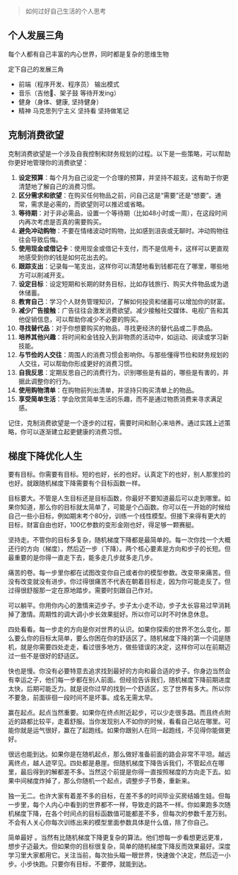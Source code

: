 > 如何过好自己生活的个人思考
## 个人发展三角
每个人都有自己丰富的内心世界，同时都是复杂的思维生物

定下自己的发展三角

+ 前端（程序开发、程序员） 输出模式
+ 音乐（吉他🎸、架子鼓 等待开发ing）
+ 健身（身体、健康, 坚持健身）
+ 精神 马克思列宁主义 坚持看 坚持做笔记

## 克制消费欲望
克制消费欲望是一个涉及自我控制和财务规划的过程。以下是一些策略，可以帮助你更好地管理你的消费欲望：

1. **设定预算**：每个月为自己设定一个合理的预算，并坚持不超支。这有助于你更清楚地了解自己的消费习惯。
2. **区分需求和欲望**：在购买任何物品之前，问自己这是“需要”还是“想要”。通常，需求是必需的，而欲望则可以推迟或省略。
3. **等待期**：对于非必需品，设置一个等待期（比如48小时或一周），在这段时间内再次考虑是否真的需要购买。
4. **避免冲动购物**：不要在情绪波动时购物，比如感到沮丧或无聊时。冲动购物往往会导致后悔。
5. **使用现金或借记卡**：使用现金或借记卡支付，而不是信用卡，这样可以更直观地感受到你的钱是如何花出去的。
6. **跟踪支出**：记录每一笔支出，这样你可以清楚地看到钱都花在了哪里，哪些地方可以削减开支。
7. **设定目标**：设定短期和长期的财务目标，比如存钱旅行、购买大件物品或为退休储蓄。
8. **教育自己**：学习个人财务管理知识，了解如何投资和储蓄可以增加你的财富。
9. **减少广告接触**：广告往往会激发消费欲望。减少接触社交媒体、电视广告和其他促销信息，可以帮助你减少不必要的购买。
10. **寻找替代品**：对于你想要购买的物品，寻找更经济的替代品或二手商品。
11. **培养其他兴趣**：将时间和金钱投入到非物质的活动中，如运动、阅读或学习新技能。
12. **与节俭的人交往**：周围人的消费习惯会影响你。与那些懂得节俭和财务规划的人交往，可以帮助你形成更好的消费习惯。
13. **自我反思**：定期反思自己的消费行为，识别哪些是有益的，哪些是有害的，并据此调整你的行为。
14. **使用购物清单**：在购物前列出清单，并坚持只购买清单上的物品。
15. **享受简单生活**：学会欣赏简单生活的乐趣，而不是通过物质消费来寻求满足感。

记住，克制消费欲望是一个逐步的过程，需要时间和耐心来培养。通过实践上述策略，你可以逐渐建立起更健康的消费习惯。

## 梯度下降优化人生
要有目标。你需要有目标。短的也好，长的也好。认真定下的也好，别人那里捡的也好。就跟随机梯度下降需要有个目标函数一样。



目标要大。不管是人生目标还是目标函数，你最好不要知道最后可以走到哪里。如果你知道，那么你的目标就太简单了，可能是个凸函数。你可以在一开始的时候给自己一些小目标，例如期末考个80分，训练一个线性模型。但接下来得有更大的目标，财富自由也好，100亿参数的变形金刚也好，得足够一颗赛艇。



坚持走。不管你的目标多复杂，随机梯度下降都是最简单的。每一次你找一个大概还行的方向（梯度），然后迈一步（下降）。两个核心要素是方向和步子的长短。但最重要的是你得一直走下去，能多走几步就多走几步。



痛苦的卷。每一步里你都在试图改变你自己或者你的模型参数。改变带来痛苦。但没有改变就没有进步。你过得很痛苦不代表在朝着目标走，因为你可能走反了。但过得很舒服那一定在原地踏步。需要时刻跟自己作对。



可以躺平。你用你内心的激情来迈步子。步子太小走不动，步子太长容易过早消耗掉了激情。周期性的调大调小步长效果挺好。所以你可以时不时休息休息。



四处看看。每一步走的方向是你对世界的认识。如果你探索的世界不怎么变化，那么要么你的目标太简单，要么你困在你的舒适区了。随机梯度下降的第一个词是随机，就是你需要四处走走，看过很多地方，做些错误的决定，这样你可以在前期迈过一些不是很好的舒适区。



快也是慢。你没有必要特意去追求找到最好的方向和最合适的步子。你身边当然会有幸运之子，他们每一步都在别人前面。但经验告诉我们，随机梯度下降前期进度太快，后期可能乏力。就是说你过早的找到一个舒适区，忘了世界有多大。所以你不要急，前面徘徊一段时间不是坏事。成名无需太早。



赢在起点。起点当然重要。如果你在终点附近起步，可以少走很多路。而且终点附近的路都比较平，走着舒服。当你发现别人不如你的时候，看看自己站在哪里。可能你就是运气很好，赢在了起跑线。如果你跟别人在同一起跑线，不见得你能做更好。



很远也能到达。如果你是在随机起点，那么做好准备前面的路会非常不平坦。越远离终点，越人迹罕见。四处都是悬崖。但随机梯度下降告诉我们，不管起点在哪里，最后得到的解都差不多。当然这个前提是你得一直按照梯度的方向走下去。如果中间梯度炸掉了，那么你随机一个起点，调整步子节奏，重新来。



独一无二。也许大家有着差不多的目标，在差不多的时间毕业买房结婚生娃。但每一步里，每个人内心中看到的世界都不一样，导致走的路不一样。你如果跑多次随机梯度下降，在各个时间点的目标函数值可能都差不多，但每次的参数千差万别。不会有人关心你每次训练出来的模型里面参数具体是什么值，除了你自己。



简单最好 。当然有比随机梯度下降更复杂的算法。他们想每一步看想更远更准，想步子迈最大。但如果你的目标很复杂，简单的随机梯度下降反而效果最好。深度学习里大家都用它。关注当前，每次抬头瞄一眼世界，快速做个决定，然后迈一小步。小步快跑。只要你有目标，不要停，就能到达。